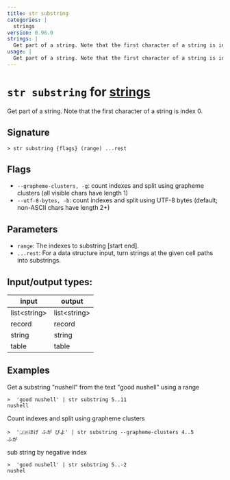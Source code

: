 ```yaml
---
title: str substring
categories: |
  strings
version: 0.96.0
strings: |
  Get part of a string. Note that the first character of a string is index 0.
usage: |
  Get part of a string. Note that the first character of a string is index 0.
---
```

<!-- This file is automatically generated. Please edit the command in https://github.com/nushell/nushell instead. -->

# `str substring` for [strings](/commands/categories/strings.md)

<div class='command-title'>Get part of a string. Note that the first character of a string is index 0.</div>

## Signature

```> str substring {flags} (range) ...rest```

## Flags

 -  `--grapheme-clusters, -g`: count indexes and split using grapheme clusters (all visible chars have length 1)
 -  `--utf-8-bytes, -b`: count indexes and split using UTF-8 bytes (default; non-ASCII chars have length 2+)

## Parameters

 -  `range`: The indexes to substring [start end].
 -  `...rest`: For a data structure input, turn strings at the given cell paths into substrings.


## Input/output types:

| input        | output       |
| ------------ | ------------ |
| list\<string\> | list\<string\> |
| record       | record       |
| string       | string       |
| table        | table        |
## Examples

Get a substring "nushell" from the text "good nushell" using a range
```nu
>  'good nushell' | str substring 5..11
nushell
```

Count indexes and split using grapheme clusters
```nu
>  '🇯🇵ほげ ふが ぴよ' | str substring --grapheme-clusters 4..5
ふが
```

sub string by negative index
```nu
>  'good nushell' | str substring 5..-2
nushel
```
